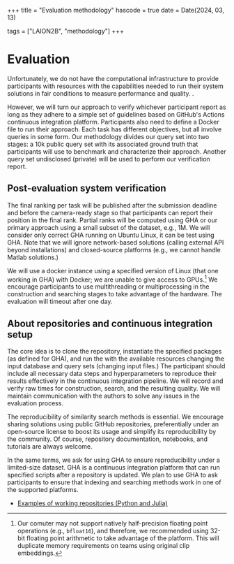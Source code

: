 +++
title = "Evaluation methodology"
hascode = true
date = Date(2024, 03, 13)

tags = ["LAION2B", "methodology"]
+++

# Evaluation

Unfortunately, we do not have the computational infrastructure to provide participants with resources with the capabilities needed to run their system solutions in fair conditions to measure performance and quality. .

However, we will turn our approach to verify whichever participant report as long as they adhere to a simple set of guidelines based on GitHub's Actions continuous integration platform. Participants also need to define a Docker file to run their approach. Each task has different objectives, but all involve queries in some form. Our methodology divides our query set into two stages: a 10k public query set with its associated ground truth that participants will use to benchmark and characterize their approach. Another query set undisclosed (private) will be used to perform our verification report.

## Post-evaluation system verification

The final ranking per task will be published after the submission deadline and before the camera-ready stage so that participants can report their position in the final rank. Partial ranks will be computed using GHA or our primary approach using a small subset of the dataset, e.g., 1M. We will consider only correct GHA running on Ubuntu Linux, it can be test using GHA. Note that we will ignore network-based solutions (calling external API beyond installations) and closed-source platforms (e.g., we cannot handle Matlab solutions.)

We will use a docker instance using a specified version of Linux (that one working in GHA) with Docker; we are unable to give access to GPUs.[^1] We encourage participants to use multithreading or multiprocessing in the construction and searching stages to take advantage of the hardware. The evaluation will timeout after one day.

[^1]: Our comuter may not support natively half-precision floating point operations (e.g., `bfloat16`), and therefore, we recommended using 32-bit floating point arithmetic to take advantage of the platform. This will duplicate memory requirements on teams using original clip embeddings.


## About repositories and continuous integration setup
The core idea is to clone the repository, instantiate the specified packages (as defined for GHA), and run the with the available resources changing the input database and query sets (changing input files.) The participant should include all necessary data steps and hyperparameters to reproduce their results effectively in the continuous integration pipeline. We will record and verify raw times for construction, search, and the resulting quality. We will maintain communication with the authors to solve any issues in the evaluation process. 

The reproducibility of similarity search methods is essential. We encourage sharing solutions using public GitHub repositories, preferentially under an open-source license to boost its usage and simplify its reproducibility by the community. Of course, repository documentation, notebooks, and tutorials are always welcome.

In the same terms, we ask for using GHA to ensure reproducibility under a limited-size dataset. GHA is a continuous integration platform that can run specified scripts after a repository is updated. We plan to use GHA to ask participants to ensure that indexing and searching methods work in one of the supported platforms. 

- [Examples of working repositories (Python and Julia)](/2024/repoexamples/)

